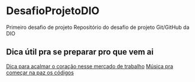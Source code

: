 # DesafioProjetoDIO
Primeiro desafio de projeto 
Repositório do desafio de projeto Git/GitHub da DIO


## Dica útil pra se preparar pro que vem ai
[Dica para acalmar o coração nesse mercado de trabalho](https://www.youtube.com/watch?v=IxeuGceLDc8)
[Música pra começar na paz os códigos](https://www.youtube.com/watch?v=1G1h4TQQOBU)
